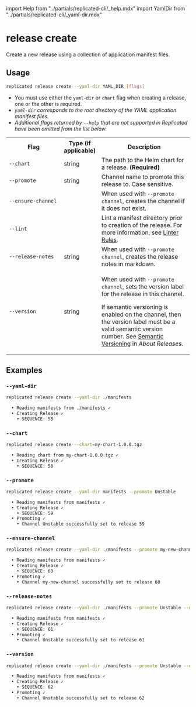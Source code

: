 import Help from "../partials/replicated-cli/_help.mdx"
import YamlDir from "../partials/replicated-cli/_yaml-dir.mdx"

# release create

Create a new release using a collection of application manifest files.

## Usage
```bash
replicated release create --yaml-dir YAML_DIR [flags]
```

* You must use either the `yaml-dir` or `chart` flag when creating a release, one or the other is required.
* _`yaml-dir` corresponds to the root directory of the YAML application manifest files._
* _Additional flags returned by `--help` that are not supported in Replicated have been omitted from the list below_

<table>
  <tr>
    <th width="30%">Flag</th>
    <th width="20%">Type (if applicable)</th>
    <th width="50%">Description</th>
  </tr>
  <YamlDir/>
  <tr>
    <td><code>--chart</code></td>
    <td>string</td>
    <td>The path to the Helm chart for a release. <strong>(Required)</strong></td>
  </tr>
  <tr>
    <td><code>--promote</code></td>
    <td>string</td>
    <td>Channel name to promote this release to. Case sensitive.</td>
  </tr>
  <tr>
    <td><code>--ensure-channel</code></td>
    <td></td>
    <td>When used with <code>--promote channel</code>, creates the channel if it does not exist.</td>
  </tr>
  <tr>
    <td><code>--lint</code></td>
    <td></td>
    <td>Lint a manifest directory prior to creation of the release. For more information, see <a href="linter">Linter Rules</a>.</td>
  </tr>
  <tr>
    <td><code>--release-notes</code></td>
    <td>string</td>
    <td>When used with <code>--promote channel</code>, creates the release notes in markdown.</td>
  </tr>
  <tr>
    <td><code>--version</code></td>
    <td>string</td>
    <td><p>When used with <code>--promote channel</code>, sets the version label for the release in this channel.</p><p>If semantic versioning is enabled on the channel, then the version label must be a valid semantic version number. See <a href="/vendor/releases-about#semantic-versioning">Semantic Versioning</a> in <em>About Releases</em>.</p></td>
  </tr>
  <Help/>
</table>

## Examples

### `--yaml-dir`

```bash
replicated release create --yaml-dir ./manifests

  • Reading manifests from ./manifests ✓
  • Creating Release ✓
    • SEQUENCE: 58
```

### `--chart`

```bash
replicated release create --chart=my-chart-1.0.0.tgz

  • Reading chart from my-chart-1.0.0.tgz ✓
  • Creating Release ✓
    • SEQUENCE: 58
```

### `--promote`

```bash
replicated release create --yaml-dir manifests --promote Unstable

  • Reading manifests from manifests ✓
  • Creating Release ✓
    • SEQUENCE: 59
  • Promoting ✓
    • Channel Unstable successfully set to release 59
```

### `--ensure-channel`

```bash
replicated release create --yaml-dir ./manifests --promote my-new-channel --ensure-channel

  • Reading manifests from manifests ✓
  • Creating Release ✓
    • SEQUENCE: 60
  • Promoting ✓
    • Channel my-new-channel successfully set to release 60
```

### `--release-notes`

```bash
replicated release create --yaml-dir ./manifests --promote Unstable --ensure-channel --release-notes "CI Release"

  • Reading manifests from manifests ✓
  • Creating Release ✓
    • SEQUENCE: 61
  • Promoting ✓
    • Channel Unstable successfully set to release 61
```

### `--version`

```bash
replicated release create --yaml-dir ./manifests --promote Unstable --ensure-channel --release-notes "Beta Release" --version "1.2.3"

  • Reading manifests from manifests ✓
  • Creating Release ✓
    • SEQUENCE: 62
  • Promoting ✓
    • Channel Unstable successfully set to release 62
```
